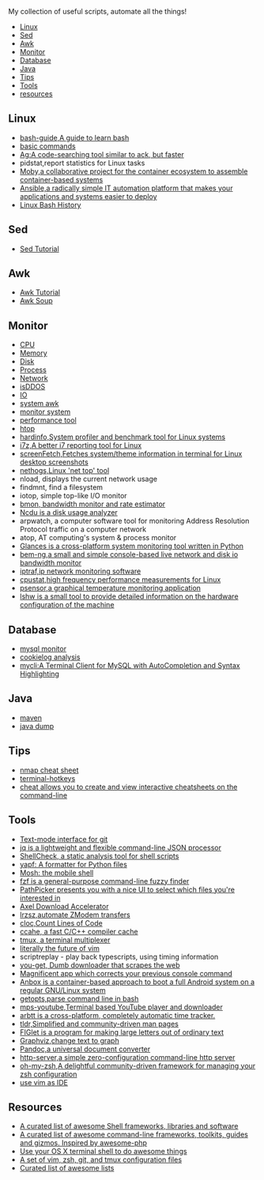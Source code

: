 
My collection of useful scripts, automate all the things!

<!-- MarkdownTOC -->

- [Linux](#linux)
- [Sed](#sed)
- [Awk](#awk)
- [Monitor](#monitor)
- [Database](#database)
- [Java](#java)
- [Tips](#tips)
- [Tools](#tools)
- [resources](#resources)

<!-- /MarkdownTOC -->


## Linux
- [bash-guide,A guide to learn bash](https://github.com/Idnan/bash-guide)
- [basic commands](linux/basic_command.md)
- [Ag:A code-searching tool similar to ack, but faster](https://github.com/ggreer/the_silver_searcher)
- pidstat,report statistics for Linux tasks
- [Moby,a collaborative project for the container ecosystem to assemble container-based systems](https://github.com/moby/moby)
- [Ansible,a radically simple IT automation platform that makes your applications and systems easier to deploy](https://github.com/ansible/ansible)
- [Linux Bash History](http://www.thegeekstuff.com/2011/08/bash-history-expansion/)

## Sed
- [Sed Tutorial](sed-awk/sed_tutorial.md)

## Awk
- [Awk Tutorial](sed-awk/awk_tutorial.md)
- [Awk Soup](sed-awk/awk_soup)

## Monitor
- [CPU](monitor/cpu.sh)
- [Memory](monitor/mem_usage.sh)
- [Disk](monitor/disk.sh)
- [Process](monitor/process.sh)
- [Network](monitor/network.sh)
- [isDDOS](monitor/isDDOS.sh)
- [IO](monitor/IO.sh)
- [system awk](monitor/awk.sh)
- [monitor system](monitor/monitor_system.sh)
- [performance tool](monitor/performance_tool.sh)
- [htop](https://hisham.hm/htop/)
- [hardinfo,System profiler and benchmark tool for Linux systems](https://github.com/lpereira/hardinfo)
- [i7z,A better i7 reporting tool for Linux](https://github.com/ajaiantilal/i7z)
- [screenFetch,Fetches system/theme information in terminal for Linux desktop screenshots](https://github.com/KittyKatt/screenFetch)
- [nethogs,Linux 'net top' tool](https://github.com/raboof/nethogs)
- nload, displays the current network usage
- findmnt, find a filesystem
- iotop, simple top-like I/O monitor
- [bmon, bandwidth monitor and rate estimator](https://github.com/tgraf/bmon)
- [Ncdu is a disk usage analyzer](https://dev.yorhel.nl/ncdu)
- arpwatch, a computer software tool for monitoring Address Resolution Protocol traffic on a computer network
- atop, AT computing's system & process monitor
- [Glances is a cross-platform system monitoring tool written in Python](https://nicolargo.github.io/glances/)
- [bem-ng,a small and simple console-based live network and disk io bandwidth monitor](https://github.com/vgropp/bwm-ng)
- [iptraf,ip network monitoring software](http://iptraf.seul.org)
- [cpustat,high frequency performance measurements for Linux](https://github.com/uber-common/cpustat)
- [psensor,a graphical temperature monitoring application](https://wpitchoune.net/psensor/)
- [lshw is a small tool to provide detailed information on the hardware configuration of the machine](https://github.com/lyonel/lshw)

## Database
- [mysql monitor](./database/mysql_monitor.sh)
- [cookielog analysis](./database/cookielog_analysis.sh)
- [mycli:A Terminal Client for MySQL with AutoCompletion and Syntax Highlighting](https://github.com/dbcli/mycli)

## Java
- [maven](./java/maven.sh) 
- [java dump](./java/java_dump.sh)

## Tips
- [nmap cheat sheet](./tips/nmap-cheat-sheet.md)
- [terminal-hotkeys](./tips/terminal-hotkeys.md)
- [cheat allows you to create and view interactive cheatsheets on the command-line](https://github.com/chrisallenlane/cheat)

## Tools
- [Text-mode interface for git](https://github.com/jonas/tig)
- [jq is a lightweight and flexible command-line JSON processor](https://stedolan.github.io/jq/)
- [ShellCheck, a static analysis tool for shell scripts](https://github.com/koalaman/shellcheck)
- [yapf: A formatter for Python files](https://github.com/google/yapf)
- [Mosh: the mobile shell](https://github.com/mobile-shell/mosh)
- [fzf is a general-purpose command-line fuzzy finder](https://github.com/junegunn/fzf)
- [PathPicker presents you with a nice UI to select which files you're interested in](https://github.com/facebook/PathPicker)
- [Axel Download Accelerator](http://axel.alioth.debian.org/)
- [lrzsz,automate ZModem transfers](https://github.com/mmastrac/iterm2-zmodem)
- [cloc,Count Lines of Code](https://github.com/AlDanial/cloc)
- [ccahe, a fast C/C++ compiler cache](https://ccache.samba.org/)
- [tmux, a terminal multiplexer](https://tmux.github.io/)
- [literally the future of vim](https://neovim.io/)
- scriptreplay - play back typescripts, using timing information
- [you-get, Dumb downloader that scrapes the web](https://github.com/soimort/you-get)
- [Magnificent app which corrects your previous console command](https://github.com/nvbn/thefuck)
- [Anbox is a container-based approach to boot a full Android system on a regular GNU/Linux system](https://github.com/anbox/anbox)
- [getopts,parse command line in bash](http://wiki.bash-hackers.org/howto/getopts_tutorial) 
- [mps-youtube,Terminal based YouTube player and downloader](https://github.com/mps-youtube/mps-youtube)
- [arbtt is a cross-platform, completely automatic time tracker.](https://arbtt.nomeata.de/#what)
- [tldr,Simplified and community-driven man pages](https://github.com/tldr-pages/tldr)
- [FIGlet is a program for making large letters out of ordinary text](http://www.figlet.org/)
- [Graphviz,change text to graph](http://www.graphviz.org/)
- [Pandoc,a universal document converter](http://pandoc.org/)
- [http-server,a simple zero-configuration command-line http server](https://github.com/indexzero/http-server)
- [oh-my-zsh,A delightful community-driven framework for managing your zsh configuration](https://github.com/robbyrussell/oh-my-zsh)
- [use vim as IDE](https://github.com/yangyangwithgnu/use_vim_as_ide)

## Resources
- [A curated list of awesome Shell frameworks, libraries and software](https://github.com/uhub/awesome-shell)
- [A curated list of awesome command-line frameworks, toolkits, guides and gizmos. Inspired by awesome-php](https://github.com/alebcay/awesome-shell)
- [Use your OS X terminal shell to do awesome things](https://github.com/herrbischoff/awesome-osx-command-line)
- [A set of vim, zsh, git, and tmux configuration files](https://github.com/int32bit/dotfiles)
- [Curated list of awesome lists](https://github.com/sindresorhus/awesome)
